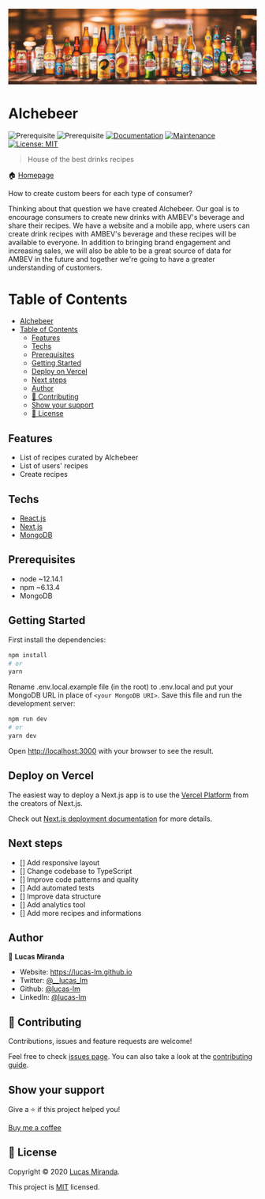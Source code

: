 ![banner](/public/banner2.jpg)

# Alchebeer

![Prerequisite](https://img.shields.io/badge/node-~12.14.1-blue.svg)
![Prerequisite](https://img.shields.io/badge/npm-~6.13.4-blue.svg)
[![Documentation](https://img.shields.io/badge/documentation-yes-brightgreen.svg)](https://github.com/lucas-lm/alchebeer#readme)
[![Maintenance](https://img.shields.io/badge/Maintained%3F-yes-green.svg)](https://github.com/lucas-lm/alchebeer/graphs/commit-activity)
[![License: MIT](https://img.shields.io/github/license/lucas-lm/alchebeer)](https://github.com/lucas-lm/alchebeer/blob/master/LICENSE)

> House of the best drinks recipes

🏠 [Homepage](https://alchebeer.vercel.app)

How to create custom beers for each type of consumer? 

Thinking about that question we have created Alchebeer. Our goal is to encourage consumers to create new drinks with AMBEV's beverage and share their recipes. We have a website and a mobile app, where users can create drink recipes with AMBEV's beverage and these recipes will be available to everyone. In addition to bringing brand engagement and increasing sales, we will also be able to be a great source of data for AMBEV in the future and together we're going to have a greater understanding of customers.


# Table of Contents

- [Alchebeer](#alchebeer)
- [Table of Contents](#table-of-contents)
  - [Features](#features)
  - [Techs](#techs)
  - [Prerequisites](#prerequisites)
  - [Getting Started](#getting-started)
  - [Deploy on Vercel](#deploy-on-vercel)
  - [Next steps](#next-steps)
  - [Author](#author)
  - [🤝 Contributing](#-contributing)
  - [Show your support](#show-your-support)
  - [📝 License](#-license)

## Features

- List of recipes curated by Alchebeer
- List of users' recipes
- Create recipes

## Techs

- [React.js](https://reactjs.org/)
- [Next.js](https://nextjs.org/)
- [MongoDB](https://www.mongodb.com/)

## Prerequisites

- node ~12.14.1
- npm ~6.13.4
- MongoDB

## Getting Started

First install the dependencies:

```bash
npm install
# or
yarn
```

Rename .env.local.example file (in the root) to .env.local and put your MongoDB URL in place of `<your MongoDB URI>`. Save this file and run the development server:

```bash
npm run dev
# or
yarn dev
```

Open [http://localhost:3000](http://localhost:3000) with your browser to see the result.

## Deploy on Vercel

The easiest way to deploy a Next.js app is to use the [Vercel Platform](https://vercel.com/import?utm_medium=default-template&filter=next.js&utm_source=create-next-app&utm_campaign=create-next-app-readme) from the creators of Next.js.

Check out [Next.js deployment documentation](https://nextjs.org/docs/deployment) for more details.

## Next steps

- [] Add responsive layout
- [] Change codebase to TypeScript
- [] Improve code patterns and quality
- [] Add automated tests
- [] Improve data structure
- [] Add analytics tool
- [] Add more recipes and informations

## Author

👤 **Lucas Miranda**

- Website: https://lucas-lm.github.io
- Twitter: [@\_\_lucas_lm](https://twitter.com/__lucas_lm)
- Github: [@lucas-lm](https://github.com/lucas-lm)
- LinkedIn: [@lucas-lm](https://linkedin.com/in/lucas-lm)

## 🤝 Contributing

Contributions, issues and feature requests are welcome!

Feel free to check [issues page](https://github.com/lucas-lm/alchebeer/issues). You can also take a look at the [contributing guide](https://github.com/lucas-lm/alchebeer/blob/master/CONTRIBUTING.md).

## Show your support

Give a ⭐️ if this project helped you!

[Buy me a coffee](https://www.buymeacoffee.com/nVG4BNJ)

## 📝 License

Copyright © 2020 [Lucas Miranda](https://github.com/lucas-lm).

This project is [MIT](https://github.com/lucas-lm/alchebeer/blob/master/LICENSE) licensed.
